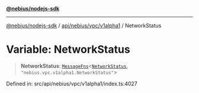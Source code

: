 [**@nebius/nodejs-sdk**](../../../../../README.md)

---

[@nebius/nodejs-sdk](../../../../../README.md) / [api/nebius/vpc/v1alpha1](../README.md) / NetworkStatus

# Variable: NetworkStatus

> **NetworkStatus**: [`MessageFns`](../../../../../runtime/protos/core/interfaces/MessageFns.md)\<[`NetworkStatus`](../interfaces/NetworkStatus.md), `"nebius.vpc.v1alpha1.NetworkStatus"`\>

Defined in: src/api/nebius/vpc/v1alpha1/index.ts:4027
